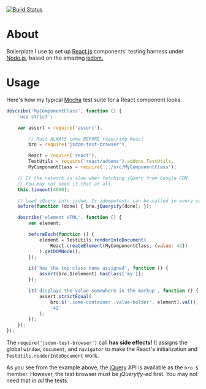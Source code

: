[![Build Status](https://travis-ci.org/ikr/jsdom-test-browser.svg?branch=master)](https://travis-ci.org/ikr/jsdom-test-browser)

# About

Boilerplate I use to set up [React.js](http://facebook.github.io/react/) components' testing harness
under [Node.js](http://nodejs.org/), based on the amazing [jsdom.](https://github.com/tmpvar/jsdom)

# Usage

Here's how my typical [Mocha](http://mochajs.org/) test suite for a React component looks.

```javascript
describe('MyComponentClass', function () {
    'use strict';

    var assert = require('assert'),

        // Must ALWAYS come BEFORE requiring React
        bro = require('jsdom-test-browser'),

        React = require('react'),
        TestUtils = require('react/addons').addons.TestUtils,
        MyComponentClass = require('../src/MyComponentClass');

    // If the network is slow when fetching jQuery from Google CDN
    // You may not need it that at all
    this.timeout(4000);

    // Load jQuery into jsdom. Is idempotent; can be called in every suite
    before(function (done) { bro.jQueryify(done); });

    describe('element HTML', function () {
        var element;

        beforeEach(function () {
            element = TestUtils.renderIntoDocument(
                React.createElement(MyComponentClass, {value: 42})
            ).getDOMNode();
        });

        it('has the top class name assigned', function () {
            assert(bro.$(element).hasClass('my'));
        });

        it('displays the value somewhere in the markup', function () {
            assert.strictEqual(
                bro.$('.some-container .value-holder', element).val(),
                '42'
            );
        });
    });
});
```

The `require('jsdom-test-browser')` call **has side effects!** It assigns the global `window`,
`document`, and `navigator` to make the React's initialization and `TestUtils.renderIntoDocument`
work.

As you see from the example above, the [jQuery](http://jquery.com/) API is available as the `bro.$`
member. However, the test browser must be _jQueryify-ed_ first. You may not need that in _all_ the
tests.
